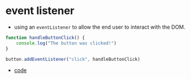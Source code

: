 # event listener

-   using an `eventListener` to allow the end user to interact with the DOM.

```js
function handleButtonClick() {
    console.log("The button was clicked!")
}

button.addEventListener("click", handleButtonClick)

```

-   [code](app.js)
